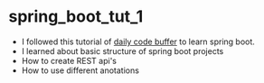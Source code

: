 # spring_boot_tut_1
* I followed this tutorial of [daily code buffer](https://youtu.be/c3gKseNAs9w) to learn spring boot.
* I learned about basic structure of spring boot projects
* How to create REST api's
* How to use different anotations
